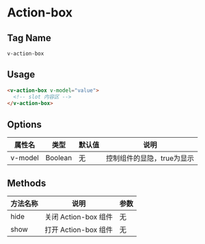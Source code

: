 # Action-box

## Tag Name

`v-action-box`

## Usage

```html
<v-action-box v-model="value">
  <!-- slot 内容区 -->
</v-action-box>
```

## Options

属性名   |    类型    |    默认值    |   说明
----    | ----      | ----        | ----    |
v-model  | Boolean | 无 |  控制组件的显隐，true为显示

## Methods
方法名称   |    说明    |    参数    |
----    | ----      | ----        |
hide | 关闭 Action-box 组件 | 无
show | 打开 Action-box 组件 | 无
